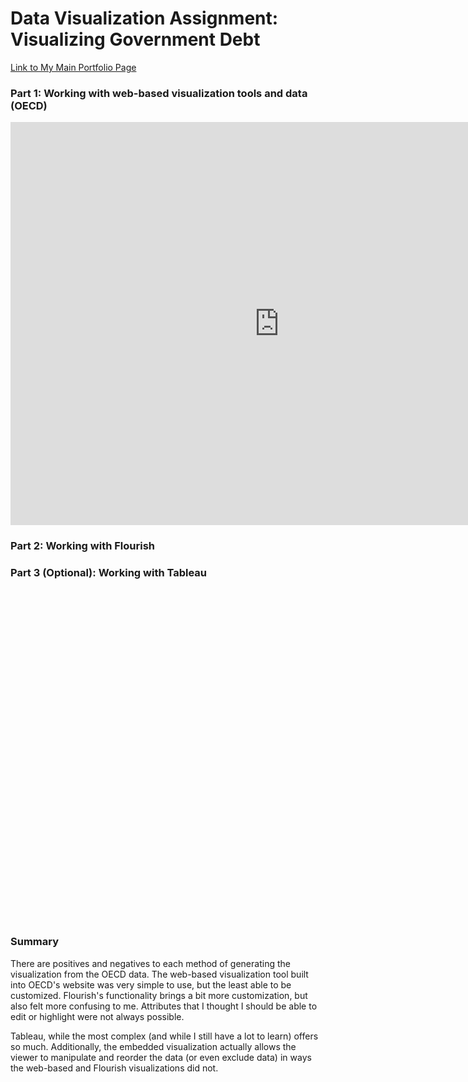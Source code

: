 

# Data Visualization Assignment: Visualizing Government Debt

<a href="https://mganska.github.io/ganska-portfolio/">Link to My Main Portfolio Page</a>

### **Part 1: Working with web-based visualization tools and data (OECD)**

<iframe src="https://data.oecd.org/chart/61Cw" width="860" height="645" style="border: 0" mozallowfullscreen="true" webkitallowfullscreen="true" allowfullscreen="true"><a href="https://data.oecd.org/chart/61Cw" target="_blank">OECD Chart: General government debt, Total, % of GDP, Annual, 2017</a></iframe>

### **Part 2: Working with Flourish**

<div class="flourish-embed flourish-chart" data-src="visualisation/3148746" data-url="https://flo.uri.sh/visualisation/3148746/embed"><script src="https://public.flourish.studio/resources/embed.js"></script></div>

### **Part 3 (Optional): Working with Tableau**

<script type='text/javascript' src='https://prod-useast-a.online.tableau.com/javascripts/api/viz_v1.js'></script><div class='tableauPlaceholder' style='width: 1279px; height: 531px;'><object class='tableauViz' width='1279' height='531' style='display:none;'><param name='host_url' value='https%3A%2F%2Fprod-useast-a.online.tableau.com%2F' /> <param name='embed_code_version' value='3' /> <param name='site_root' value='&#47;t&#47;marysportfolio' /><param name='name' value='OECDDebt-to-GDPHeatMap&#47;Sheet1' /><param name='tabs' value='no' /><param name='toolbar' value='yes' /><param name='showAppBanner' value='false' /></object></div>

### **Summary**

There are positives and negatives to each method of generating the visualization from the OECD data. The web-based visualization tool built into OECD's website was very simple to use, but the least able to be customized. Flourish's functionality brings a bit more customization, but also felt more confusing to me. Attributes that I thought I should be able to edit or highlight were not always possible.

Tableau, while the most complex (and while I still have a lot to learn) offers so much. Additionally, the embedded visualization actually allows the viewer to manipulate and reorder the data (or even exclude data) in ways the web-based and Flourish visualizations did not. 
